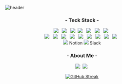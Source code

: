 ![header](https://capsule-render.vercel.app/api?type=waving&color=black&height=250&section=header&text=SeongKook%20GitHub&fontSize=70&animation=scaleIn&fontColor=FFFFFF)
<div align="center">
  <h3 align="center">- Teck Stack -</h3>
  <p align="center">
      <img src="https://img.shields.io/badge/HTML5-E34F26?style=flat&logo=html5&logoColor=white"/> &nbsp
      <img src="https://img.shields.io/badge/CSS3-1572B6?style=flat&logo=css3&logoColor=white"/> &nbsp
      <img src="https://img.shields.io/badge/Javascript-ffb13b?style=flat&logo=javascript&logoColor=white"/>&nbsp
      <img src="https://img.shields.io/badge/TypeScript-3178C6?style=flat&logo=typescript&logoColor=white"/> &nbsp
      <img src="https://img.shields.io/badge/React-61DAFB?style=flat&logo=react&logoColor=white"/> &nbsp
      <img src="https://img.shields.io/badge/Next.js-000000?style=flat&logo=nextdotjs&logoColor=white"/> &nbsp
      <img src="https://img.shields.io/badge/Swift-FA7343?style=flat&logo=swift&logoColor=white"/> &nbsp
      <br/>
      <img src="https://img.shields.io/badge/Node.js-339933?style=flat&logo=nodedotjs&logoColor=white"/> &nbsp
      <img src="https://img.shields.io/badge/Express-000000?style=flat&logo=express&logoColor=white"/> &nbsp
      <img src="https://img.shields.io/badge/Sass-CC6699?style=flat&logo=sass&logoColor=white"/> &nbsp
      <img src="https://img.shields.io/badge/styled--components-DB7093?style=flat&logo=styledcomponents&logoColor=white"/> &nbsp
      <img src="https://img.shields.io/badge/Redux-764ABC?style=flat&logo=redux&logoColor=white"/> &nbsp
      <img src="https://img.shields.io/badge/React%20Query-FF4154?style=flat&logo=reactquery&logoColor=white"/> &nbsp
      <img src="https://img.shields.io/badge/Google%20Cloud-4285F4?style=flat&logo=googlecloud&logoColor=white"/> &nbsp
      <img src="https://img.shields.io/badge/Amazon%20AWS-232F3E?style=flat&logo=amazonaws&logoColor=white"/> &nbsp
      <img src="https://img.shields.io/badge/Vercel-000000?style=flat&logo=vercel&logoColor=white"/> &nbsp
      <br/>
      <img src="https://img.shields.io/badge/Notion-000000?style=flat&logo=notion&logoColor=white"/> Notion
      <img src="https://img.shields.io/badge/Slack-4A154B?style=flat&logo=slack&logoColor=white"/> Slack
      
  </p>

  <h3 align="center"> - About Me - </h3>
  <p align="center">
    <a href="https://sam-blog.site"><img src="https://img.shields.io/badge/Blogger-#2D8C3C?style=flat&logo=Blogger&logoColor=FFFFFF&link=https://sam-blog.site"/></a>&nbsp
    <a href="https://www.instagram.com/seongkook_sam"><img src="https://img.shields.io/badge/Instagram-E4405F?style=flat&logo=Instagram&logoColor=white&link=https://www.instagram.com/bowling_kyu/"/></a>&nbsp
  </p>

  [![GitHub Streak](https://github-readme-streak-stats.herokuapp.com/?user=SeongKookKIM&theme=tokyonight)](https://git.io/streak-stats)
</div>
